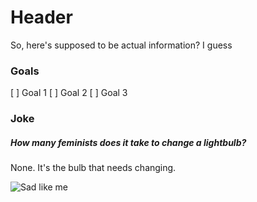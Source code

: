 # Header

So, here's supposed to be actual information? I guess

### Goals

[ ] Goal 1
[ ] Goal 2
[ ] Goal 3

### Joke

##### How many feminists does it take to change a lightbulb?

None. It's the bulb that needs changing.

![Sad like me](https://67.media.tumblr.com/tumblr_mdlqnwxWfh1rrhjaso1_500.jpg)